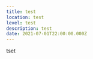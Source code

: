 ```yaml
---
title: test
location: test
level: test
description: test
date: 2021-07-01T22:00:00.000Z
---
```

tset